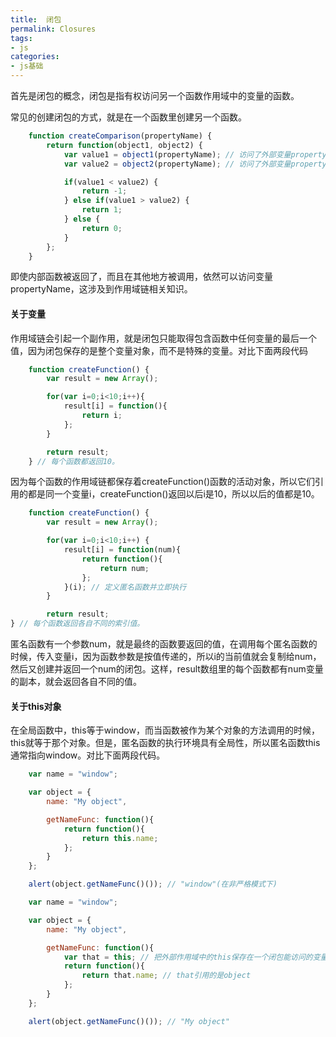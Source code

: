 ```yaml
---
title:  闭包 
permalink: Closures
tags: 
- js
categories: 
- js基础
---
```


首先是闭包的概念，闭包是指有权访问另一个函数作用域中的变量的函数。

常见的创建闭包的方式，就是在一个函数里创建另一个函数。

```JavaScript
	function createComparison(propertyName) {
		return function(object1, object2) {
			var value1 = object1(propertyName); // 访问了外部变量propertyName
			var value2 = object2(propertyName); // 访问了外部变量propertyName

			if(value1 < value2) {
				return -1;
			} else if(value1 > value2) {
				return 1;
			} else {
				return 0;
			}
		};
	}
```

即使内部函数被返回了，而且在其他地方被调用，依然可以访问变量propertyName，这涉及到作用域链相关知识。

#### 关于变量

作用域链会引起一个副作用，就是闭包只能取得包含函数中任何变量的最后一个值，因为闭包保存的是整个变量对象，而不是特殊的变量。对比下面两段代码

```JavaScript
	function createFunction() {
		var result = new Array();

		for(var i=0;i<10;i++){
			result[i] = function(){
				return i;
			};
		}

		return result;
	} // 每个函数都返回10。
```

因为每个函数的作用域链都保存着createFunction()函数的活动对象，所以它们引用的都是同一个变量i，createFunction()返回以后i是10，所以以后的值都是10。

```JavaScript
	function createFunction() {
		var result = new Array();

		for(var i=0;i<10;i++) {
			result[i] = function(num){
				return function(){
					return num;
				};
			}(i); // 定义匿名函数并立即执行
		}

		return result;
} // 每个函数返回各自不同的索引值。
```

匿名函数有一个参数num，就是最终的函数要返回的值，在调用每个匿名函数的时候，传入变量i，因为函数参数是按值传递的，所以i的当前值就会复制给num，然后又创建并返回一个num的闭包。这样，result数组里的每个函数都有num变量的副本，就会返回各自不同的值。

#### 关于this对象

在全局函数中，this等于window，而当函数被作为某个对象的方法调用的时候，this就等于那个对象。但是，匿名函数的执行环境具有全局性，所以匿名函数this通常指向window。对比下面两段代码。

```JavaScript
	var name = "window";

	var object = {
		name: "My object",

		getNameFunc: function(){
			return function(){
				return this.name;
			};
		}
	};

	alert(object.getNameFunc()()); // "window"(在非严格模式下)
```

```JavaScript
	var name = "window";

	var object = {
		name: "My object",

		getNameFunc: function(){
			var that = this; // 把外部作用域中的this保存在一个闭包能访问的变量里
			return function(){
				return that.name; // that引用的是object
			};
		}
	};

	alert(object.getNameFunc()()); // "My object"
```

